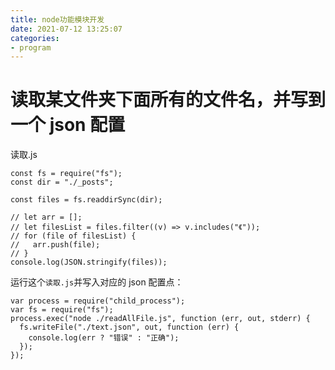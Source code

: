 ```yaml
---
title: node功能模块开发
date: 2021-07-12 13:25:07
categories:
- program
---
```


# 读取某文件夹下面所有的文件名，并写到一个 json 配置

读取.js

```
const fs = require("fs");
const dir = "./_posts";

const files = fs.readdirSync(dir);

// let arr = [];
// let filesList = files.filter((v) => v.includes("《"));
// for (file of filesList) {
//   arr.push(file);
// }
console.log(JSON.stringify(files));
```

运行这个`读取.js`并写入对应的 json 配置点：

```
var process = require("child_process");
var fs = require("fs");
process.exec("node ./readAllFile.js", function (err, out, stderr) {
  fs.writeFile("./text.json", out, function (err) {
    console.log(err ? "错误" : "正确");
  });
});
```
